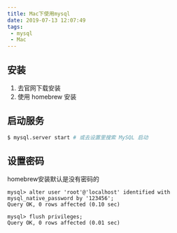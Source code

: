 ```yaml
---
title: Mac下使用mysql
date: 2019-07-13 12:07:49
tags: 
 - mysql
 - Mac
---
```


## 安装

1. 去官网下载安装
2. 使用 homebrew 安装

## 启动服务
```bash
$ mysql.server start # 或去设置里搜索 MySQL 启动
```
## 设置密码
homebrew安装默认是没有密码的
```
mysql> alter user 'root'@'localhost' identified with mysql_native_password by '123456';
Query OK, 0 rows affected (0.10 sec)

mysql> flush privileges;
Query OK, 0 rows affected (0.01 sec)
```